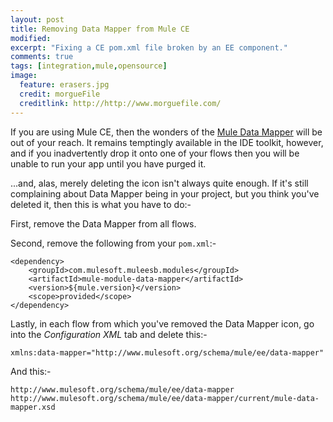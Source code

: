 ```yaml
---
layout: post
title: Removing Data Mapper from Mule CE
modified:
excerpt: "Fixing a CE pom.xml file broken by an EE component."
comments: true
tags: [integration,mule,opensource]
image:
  feature: erasers.jpg
  credit: morgueFile
  creditlink: http://http://www.morguefile.com/
---
```


If you are using Mule CE, then the wonders of the [Mule Data Mapper][MuleDataMapper] will be out of your reach.  It remains temptingly available in the IDE toolkit, however, and if you inadvertently drop it onto one of your flows then you will be unable to run your app until you have purged it.

...and, alas, merely deleting the icon isn't always quite enough.  If it's still complaining about Data Mapper being in your project, but you think you've deleted it, then this is what you have to do:-

First, remove the Data Mapper from all flows.

Second, remove the following from your `pom.xml`:-

    <dependency>
        <groupId>com.mulesoft.muleesb.modules</groupId>
        <artifactId>mule-module-data-mapper</artifactId>
        <version>${mule.version}</version>
        <scope>provided</scope>
    </dependency>

Lastly, in each flow from which you've removed the Data Mapper icon, go into the *Configuration XML* tab and delete this:-

    xmlns:data-mapper="http://www.mulesoft.org/schema/mule/ee/data-mapper"

And this:-

    http://www.mulesoft.org/schema/mule/ee/data-mapper http://www.mulesoft.org/schema/mule/ee/data-mapper/current/mule-data-mapper.xsd



[MuleDataMapper]: http://www.mulesoft.org/documentation/display/current/Datamapper+User+Guide+and+Reference